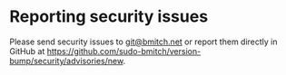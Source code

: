 # Reporting security issues

Please send security issues to <git@bmitch.net> or report them directly in GitHub at <https://github.com/sudo-bmitch/version-bump/security/advisories/new>.
